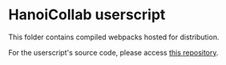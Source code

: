 # HanoiCollab userscript

This folder contains compiled webpacks hosted for distribution.

For the userscript's source code, please access [this repository](https://github.com/trungnt2910/HanoiCollab_v2_script).
